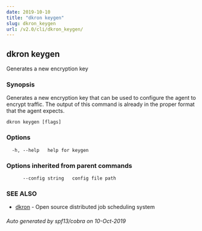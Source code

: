 ```yaml
---
date: 2019-10-10
title: "dkron keygen"
slug: dkron_keygen
url: /v2.0/cli/dkron_keygen/
---
```

## dkron keygen

Generates a new encryption key

### Synopsis

Generates a new encryption key that can be used to configure the
  agent to encrypt traffic. The output of this command is already
  in the proper format that the agent expects.

```
dkron keygen [flags]
```

### Options

```
  -h, --help   help for keygen
```

### Options inherited from parent commands

```
      --config string   config file path
```

### SEE ALSO

* [dkron](/docs/v2/cli/dkron/)	 - Open source distributed job scheduling system

###### Auto generated by spf13/cobra on 10-Oct-2019
